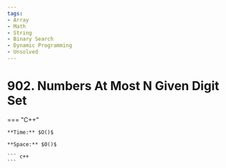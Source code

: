 ```yaml
---
tags:
- Array
- Math
- String
- Binary Search
- Dynamic Programming
- Unsolved
---
```



# 902. Numbers At Most N Given Digit Set

=== "C++"

    **Time:** $O()$

    **Space:** $O()$

    ``` c++
    ```